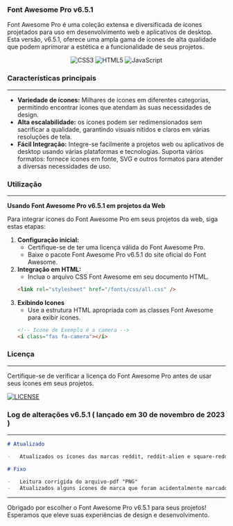 ### Font Awesome Pro v6.5.1

Font Awesome Pro é uma coleção extensa e diversificada de ícones projetados para uso em desenvolvimento web e aplicativos de desktop. Esta versão, v6.5.1, oferece uma ampla gama de ícones de alta qualidade que podem aprimorar a estética e a funcionalidade de seus projetos.

<div align="center">
 <img src="https://img.shields.io/badge/css3-%231572B6.svg?style=for-the-badge&logo=css3&logoColor=white" alt="CSS3">
  <img src="https://img.shields.io/badge/html5-%23E34F26.svg?style=for-the-badge&logo=html5&logoColor=white" alt="HTML5">
  <img src="https://img.shields.io/badge/javascript-%23323330.svg?style=for-the-badge&logo=javascript&logoColor=%23F7DF1E" alt="JavaScript">
</div>

### Características principais

---

-   **Variedade de ícones:** Milhares de ícones em diferentes categorias, permitindo encontrar ícones que atendam às suas necessidades de design.
-   **Alta escalabilidade:** os ícones podem ser redimensionados sem sacrificar a qualidade, garantindo visuais nítidos e claros em várias resoluções de tela.
-   **Fácil Integração:** Integre-se facilmente a projetos web ou aplicativos de desktop usando várias plataformas e tecnologias.
    Suporta vários formatos: fornece ícones em fonte, SVG e outros formatos para atender a diversas necessidades de uso.

### Utilização

---

**Usando Font Awesome Pro v6.5.1 em projetos da Web**

Para integrar ícones do Font Awesome Pro em seus projetos da web, siga estas etapas:

1. **Configuração inicial:**
    - Certifique-se de ter uma licença válida do Font Awesome Pro.
    - Baixe o pacote Font Awesome Pro v6.5.1 do site oficial do Font Awesome.
2. **Integração em HTML:**
    - Inclua o arquivo CSS Font Awesome em seu documento HTML.
    ```html
    <link rel="stylesheet" href="/fonts/css/all.css" />
    ```
3. **Exibindo Icones**
    - Use a estrutura HTML apropriada com as classes Font Awesome para exibir ícones.
    ```html
    <!-- Icone de Exemplo é a camera -->
    <i class="fas fa-camera"></i>
    ```

### Licença

---

Certifique-se de verificar a licença do Font Awesome Pro antes de usar seus ícones em seus projetos.

<div style="text-align: left;"><a href="https://github.com/eliyantosarage/font-awesome-pro/blob/main/LICENSE" target="_blank"><img alt="LICENSE" src="https://img.shields.io/github/license/eliyantosarage/font-awesome-pro"></a></div>

### Log de alterações v6.5.1 ( lançado em 30 de novembro de 2023 )

---

```markdown
# Atualizado

-   Atualizados os ícones das marcas reddit, reddit-alien e square-reddit

# Fixo

-   Leitura corrigida do arquivo-pdf "PNG"
-   Atualizados alguns ícones de marca que foram acidentalmente marcados como somente Pro
```

---

Obrigado por escolher o Font Awesome Pro v6.5.1 para seus projetos! Esperamos que eleve suas experiências de design e desenvolvimento.
